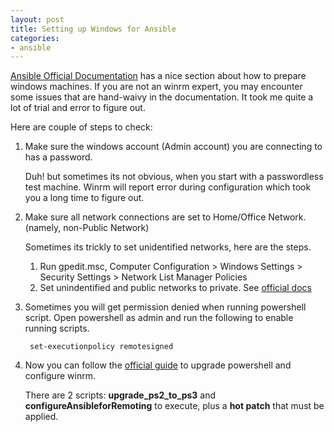 ```yaml
---
layout: post
title: Setting up Windows for Ansible
categories:
- ansible
---
```



[Ansible Official Documentation](http://docs.ansible.com/ansible/intro_windows.html#windows-system-prep) has a nice section about how to prepare windows machines. If you are not an winrm expert, you may encounter some issues that are hand-waivy in the documentation. It took me quite a lot of trial and error to figure out. 

Here are couple of steps to check: 

1. Make sure the windows account (Admin account) you are connecting to has a password.  
    
    Duh! but sometimes its not obvious, when you start with a passwordless test machine. Winrm will report error during configuration which took you a long time to figure out. 
    
2. Make sure all network connections are set to Home/Office Network. (namely, non-Public Network) 
    
    Sometimes its trickly to set unidentified networks, here are the steps. 
    1. Run gpedit.msc,  Computer Configuration > Windows Settings > Security Settings > Network List Manager Policies
    2. Set unindentified and public networks to private. See [official docs](https://technet.microsoft.com/en-us/library/jj966256.aspx)  
       
3. Sometimes you will get permission denied when running powershell script. Open powershell as admin and run the following to enable running scripts.

        set-executionpolicy remotesigned 
        
4. Now you can follow the [official guide](http://docs.ansible.com/ansible/intro_windows.html#windows-system-prep) to upgrade powershell and configure winrm. 
    
    There are 2 scripts: **upgrade_ps2_to_ps3** and **configureAnsibleforRemoting** to execute, plus a **hot patch** that must be applied. 



